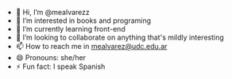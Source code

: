 - 👋 Hi, I’m @mealvarezz
- 👀 I’m interested in books and programing
- 🌱 I’m currently learning front-end
- 💞️ I’m looking to collaborate on anything that's mildly interesting
- 📫 How to reach me in mealvarez@udc.edu.ar
- 😄 Pronouns: she/her
- ⚡ Fun fact: I speak Spanish

<!---
mealvarezz/mealvarezz is a ✨ special ✨ repository because its `README.md` (this file) appears on your GitHub profile.
You can click the Preview link to take a look at your changes.
--->
